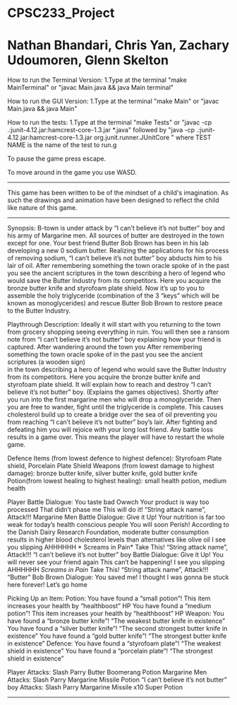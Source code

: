 # CPSC233_Project
# Nathan Bhandari, Chris Yan, Zachary Udoumoren, Glenn Skelton



How to run the Terminal Version:
1.Type at the terminal "make MainTerminal" or "javac Main.java && java Main terminal"

How to run the GUI Version:
1.Type at the terminal "make Main" or "javac Main.java && java Main"

How to run the tests:
1.Type at the terminal "make Tests" or
"javac -cp .:junit-4.12.jar:hamcrest-core-1.3.jar *.java" followed by
"java -cp .:junit-4.12.jar:hamcrest-core-1.3.jar org.junit.runner.JUnitCore <TEST NAME>"
where TEST NAME is the name of the test to run.g

To pause the game press escape.

To move around in the game you use WASD.

********************************************************************************

This game has been written to be of the mindset of a child's imagination. As
such the drawings and animation have been designed to reflect the child like
nature of this game.

********************************************************************************

Synopsis: B-town is under attack by “I can’t believe it’s not butter” boy and
his army of Margarine men. All sources of butter are destroyed in the town
except for one. Your best friend Butter Bob Brown has been in his lab developing
a new 0 sodium butter. Realizing the applications for his process of removing
sodium, “I can’t believe it’s not butter” boy abducts him to his lair of oil.
After remembering something the town oracle spoke of in the past you see the
ancient scriptures in the town describing a hero of legend who would save the
Butter Industry from its competitors. Here you acquire the bronze butter knife
and styrofoam plate shield.  Now it’s up to you to assemble the holy
triglyceride (combination of the 3 “keys” which will be known as monoglycerides)
and rescue Butter Bob Brown to restore peace to the Butter Industry.

Playthrough Description: Ideally it will start with you returning to the town
from grocery shopping seeing everything in ruin. You will then see a ransom note
from “I can’t believe it’s not butter” boy explaining how your friend is
captured. After wandering around the town you After remembering something the
town oracle spoke of in the past you see the ancient scriptures (a wooden sign)  
in the town describing a hero of legend who would save the Butter Industry from
its competitors. Here you acquire the bronze butter knife and styrofoam plate
shield. It will explain how to reach and destroy “I can’t believe it’s not
butter” boy. (Explains the games objectives).  Shortly after you run into the
first margarine men who will drop a monoglyceride. Then you are free to wander,
fight until the triglyceride is complete. This causes cholesterol build up to
create a bridge over the sea of oil preventing you from reaching “I can’t
believe it’s not butter” boy’s lair. After fighting and defeating him you will
rejoice with your long lost friend. Any battle loss results in a game over. This
means the player will have to restart the whole game.


Defence Items (from lowest defence to highest defence): Styrofoam Plate shield,
    Porcelain Plate Shield
Weapons (from lowest damage to highest damage): bronze butter knife, silver
    butter knife, gold butter knife
Potion(from lowest healing to highest healing): small health potion, medium
    health

Player Battle Dialogue:
    You taste bad
    Owwch
    Your product is way too processed
    That didn’t phase me
    This will do it! “String attack name”, Attack!!!
Margarine Men Battle Dialogue:
    Give it Up! Your nutrition is far too weak for today’s health conscious people
    You will soon Perish! According to the Danish Dairy Research Foundation, moderate butter consumption results in higher blood cholesterol levels than alternatives like olive oil
    I see you slipping
    AHHHHHH * Screams in Pain*
    Take This! “String attack name”, Attack!!!
“I can’t believe it’s not butter” boy  Battle Dialogue:
    Give it Up! You will never see your friend again
    This can’t be happening!
    I see you slipping
    AHHHHHH *Screams in Pain*
    Take This! “String attack name”, Attack!!!
“Butter” Bob Brown Dialogue:
    You saved me!
    I thought I was gonna be stuck here forever!
    Let’s go home

Picking Up an Item:
    Potion:
        You have found a “small potion”! This item increases your health by
            “healthboost” HP
        You have found a “medium potion”! This item increases your health by
            “healthboost” HP
    Weapon:
        You have found a “bronze butter knife”! “The weakest butter knife in
            existence”
        You have found a “silver butter knife”! “The second strongest butter
            knife in existence”
        You have found a “gold butter knife”! “The strongest butter knife in
            existence”
    Defence:
        You have found a “styrofoam plate”! “The weakest shield in existence”
        You have found a “porcelain plate”! “The strongest shield in existence”

Player Attacks:
    Slash
    Parry
    Butter Boomerang
    Potion
Margarine Men Attacks:
    Slash
    Parry
    Margarine Missile
    Potion
“I can’t believe it’s not butter” boy  Attacks:
    Slash
    Parry
    Margarine Missile x10
    Super Potion


********************************************************************************
